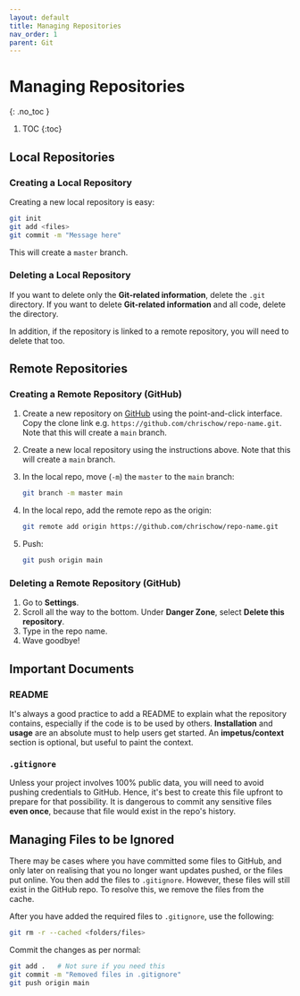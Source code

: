 ```yaml
---
layout: default
title: Managing Repositories
nav_order: 1
parent: Git
---
```


# Managing Repositories
{: .no_toc }

1. TOC
{:toc}

## Local Repositories

### Creating a Local Repository
Creating a new local repository is easy:

```bash
git init
git add <files>
git commit -m "Message here"
```

This will create a `master` branch.

### Deleting a Local Repository
If you want to delete only the **Git-related information**, delete the `.git` directory. If you want to delete **Git-related information** and all code, delete the directory.

In addition, if the repository is linked to a remote repository, you will need to delete that too.

## Remote Repositories

### Creating a Remote Repository (GitHub)

1. Create a new repository on [GitHub](https://github.com/) using the point-and-click interface. Copy the clone link e.g. `https://github.com/chrischow/repo-name.git`. Note that this will create a `main` branch.
2. Create a new local repository using the instructions above. Note that this will create a `main` branch.
3. In the local repo, move (`-m`) the `master` to the `main` branch:

    ```bash
    git branch -m master main
    ```

4. In the local repo, add the remote repo as the origin:

    ```bash
    git remote add origin https://github.com/chrischow/repo-name.git
    ```

5. Push:

    ```bash
    git push origin main
    ```

### Deleting a Remote Repository (GitHub)
1. Go to **Settings**.
2. Scroll all the way to the bottom. Under **Danger Zone**, select **Delete this repository**.
3. Type in the repo name.
4. Wave goodbye!

## Important Documents

### README
It's always a good practice to add a README to explain what the repository contains, especially if the code is to be used by others. **Installation** and **usage** are an absolute must to help users get started. An **impetus/context** section is optional, but useful to paint the context.

### `.gitignore`
Unless your project involves 100% public data, you will need to avoid pushing credentials to GitHub. Hence, it's best to create this file upfront to prepare for that possibility. It is dangerous to commit any sensitive files **even once**, because that file would exist in the repo's history.

## Managing Files to be Ignored
There may be cases where you have committed some files to GitHub, and only later on realising that you no longer want updates pushed, or the files put online. You then add the files to `.gitignore`. However, these files will still exist in the GitHub repo. To resolve this, we remove the files from the cache.

After you have added the required files to `.gitignore`, use the following:

```bash
git rm -r --cached <folders/files>
```

Commit the changes as per normal:

```bash
git add .   # Not sure if you need this
git commit -m "Removed files in .gitignore"
git push origin main
```